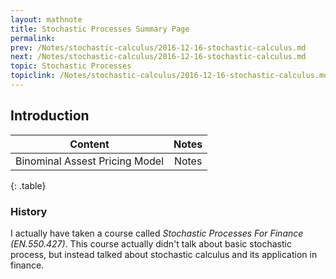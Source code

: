 ```yaml
---
layout: mathnote
title: Stochastic Processes Summary Page
permalink:
prev: /Notes/stochastic-calculus/2016-12-16-stochastic-calculus.md
next: /Notes/stochastic-calculus/2016-12-16-stochastic-calculus.md
topic: Stochastic Processes
topiclink: /Notes/stochastic-calculus/2016-12-16-stochastic-calculus.md
---
```


## Introduction



| Content | Notes |
|:-------:|:-----:|
|Binominal Assest Pricing Model| Notes|
{: .table}


### History
 
I actually have taken a course called _Stochastic Processes For Finance (EN.550.427)_. This course actually didn't talk about basic stochastic process, but instead talked about stochastic calculus and its application in finance. 